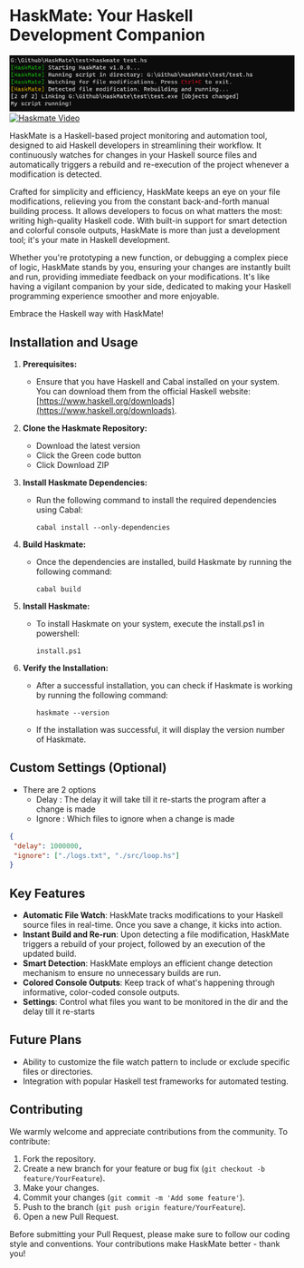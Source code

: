 # HaskMate: Your Haskell Development Companion

![HaskMate Preview](./Images/img.png)
[![Haskmate Video](./Images/intro.gif)](https://github.com/Frost-Lord/HaskMate/blob/main/Images/intro.gif)

HaskMate is a Haskell-based project monitoring and automation tool, designed to aid Haskell developers in streamlining their workflow. It continuously watches for changes in your Haskell source files and automatically triggers a rebuild and re-execution of the project whenever a modification is detected.

Crafted for simplicity and efficiency, HaskMate keeps an eye on your file modifications, relieving you from the constant back-and-forth manual building process. It allows developers to focus on what matters the most: writing high-quality Haskell code. With built-in support for smart detection and colorful console outputs, HaskMate is more than just a development tool; it's your mate in Haskell development.

Whether you're prototyping a new function, or debugging a complex piece of logic, HaskMate stands by you, ensuring your changes are instantly built and run, providing immediate feedback on your modifications. It's like having a vigilant companion by your side, dedicated to making your Haskell programming experience smoother and more enjoyable.

Embrace the Haskell way with HaskMate!

## Installation and Usage

1. **Prerequisites:**
   - Ensure that you have Haskell and Cabal installed on your system. You can download them from the official Haskell website: [https://www.haskell.org/downloads](https://www.haskell.org/downloads).

2. **Clone the Haskmate Repository:**
   - Download the latest version 
   - Click the Green code button
   - Click Download ZIP

3. **Install Haskmate Dependencies:**
   - Run the following command to install the required dependencies using Cabal:
     ```
     cabal install --only-dependencies
     ```

4. **Build Haskmate:**
   - Once the dependencies are installed, build Haskmate by running the following command:
     ```
     cabal build
     ```

5. **Install Haskmate:**
   - To install Haskmate on your system, execute the install.ps1 in powershell:
     ```
     install.ps1
     ```

6. **Verify the Installation:**
   - After a successful installation, you can check if Haskmate is working by running the following command:
     ```
     haskmate --version
     ```
   - If the installation was successful, it will display the version number of Haskmate.

## Custom Settings (Optional)
   - There are 2 options
      - Delay : The delay it will take till it re-starts the program after a change is made
      - Ignore : Which files to ignore when a change is made
   ```json
   {
    "delay": 1000000,
    "ignore": ["./logs.txt", "./src/loop.hs"]
   }
   ```

## Key Features

- **Automatic File Watch**: HaskMate tracks modifications to your Haskell source files in real-time. Once you save a change, it kicks into action.
- **Instant Build and Re-run**: Upon detecting a file modification, HaskMate triggers a rebuild of your project, followed by an execution of the updated build.
- **Smart Detection**: HaskMate employs an efficient change detection mechanism to ensure no unnecessary builds are run.
- **Colored Console Outputs**: Keep track of what's happening through informative, color-coded console outputs.
- **Settings**: Control what files you want to be monitored in the dir and the delay till it re-starts

## Future Plans

- Ability to customize the file watch pattern to include or exclude specific files or directories.
- Integration with popular Haskell test frameworks for automated testing.

## Contributing

We warmly welcome and appreciate contributions from the community. To contribute:

1. Fork the repository.
2. Create a new branch for your feature or bug fix (`git checkout -b feature/YourFeature`).
3. Make your changes.
4. Commit your changes (`git commit -m 'Add some feature'`).
5. Push to the branch (`git push origin feature/YourFeature`).
6. Open a new Pull Request.

Before submitting your Pull Request, please make sure to follow our coding style and conventions. Your contributions make HaskMate better - thank you!